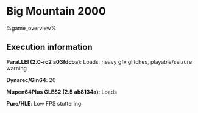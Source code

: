 # Big Mountain 2000 

%game_overview%

## Execution information

**ParaLLEl (2.0-rc2 a03fdcba)**: Loads, heavy gfx glitches, playable/seizure warning

**Dynarec/Gln64**: 20

**Mupen64Plus GLES2 (2.5 ab8134a)**: Loads

**Pure/HLE**: Low FPS stuttering
